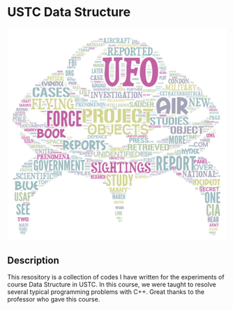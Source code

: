 # USTC Data Structure
[comment]: <> (Here is a wonderful word cloud generator.)
[comment]: <> (https://wordart.com)
![word_art](./word_art.png)

## Description
This resository is a collection of codes I have written for the experiments of course Data Structure in USTC. In this course, we were taught to resolve several typical programming problems with C++. Great thanks to the professor who gave this course.
